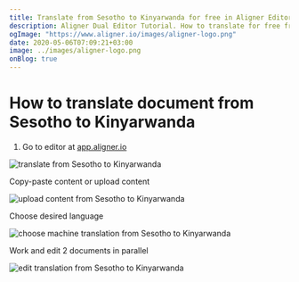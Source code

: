 ```yaml
---
title: Translate from Sesotho to Kinyarwanda for free in Aligner Editor
description: Aligner Dual Editor Tutorial. How to translate for free from Sesotho to Kinyarwanda. Aligner is multilingual document management platform. 
ogImage: "https://www.aligner.io/images/aligner-logo.png"
date: 2020-05-06T07:09:21+03:00
image: ../images/aligner-logo.png
onBlog: true
---
```


# How to translate document from Sesotho to Kinyarwanda

1. Go to editor at [app.aligner.io](https://app.aligner.io "Aligner App web page")

![translate from Sesotho to Kinyarwanda](../aligner-blank-editor.png "translate from Sesotho to Kinyarwanda")

Copy-paste content or upload content

![upload content from Sesotho to Kinyarwanda](../aligner-uploaded-document.png "upload content from Sesotho to Kinyarwanda")

Choose desired language

![choose machine translation from Sesotho to Kinyarwanda](../aligner-language-dropdown.png "choose machine translation from Sesotho to Kinyarwanda")

Work and edit 2 documents in parallel

![edit translation from Sesotho to Kinyarwanda](../aligner-double-sitded-editor.png "edit translation from Sesotho to Kinyarwanda")

